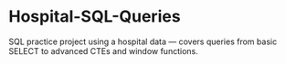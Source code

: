 # Hospital-SQL-Queries
SQL practice project using a hospital data — covers queries from basic SELECT to advanced CTEs and window functions.
